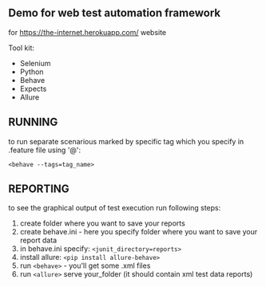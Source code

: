## Demo for web test automation framework  
for https://the-internet.herokuapp.com/ website  

Tool kit:
- Selenium
- Python
- Behave
- Expects
- Allure


## RUNNING
to run separate scenarious marked by specific tag which you specify in .feature file using '@':

`<behave --tags=tag_name>` 



## REPORTING
to see the graphical output of test execution run following steps: 
1. create folder where you want to save your reports
2. create behave.ini - here you specify folder where you want to save your report data
3. in behave.ini specify: `<junit_directory=reports>`
4. install allure: `<pip install allure-behave>`
5. run `<behave>` - you'll get some .xml files
6. run `<allure>` serve your_folder (it should contain xml test data reports)
